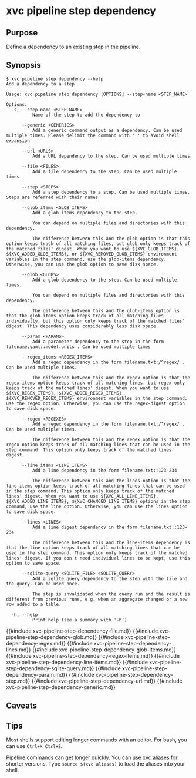 # xvc pipeline step dependency

## Purpose

Define a dependency to an existing step in the pipeline.

## Synopsis

```console
$ xvc pipeline step dependency --help
Add a dependency to a step

Usage: xvc pipeline step dependency [OPTIONS] --step-name <STEP_NAME>

Options:
  -s, --step-name <STEP_NAME>
          Name of the step to add the dependency to

      --generic <GENERICS>
          Add a generic command output as a dependency. Can be used multiple times. Please delimit the command with ' ' to avoid shell expansion

      --url <URLS>
          Add a URL dependency to the step. Can be used multiple times

      --file <FILES>
          Add a file dependency to the step. Can be used multiple times

      --step <STEPS>
          Add a step dependency to a step. Can be used multiple times. Steps are referred with their names

      --glob_items <GLOB_ITEMS>
          Add a glob items dependency to the step.
          
          You can depend on multiple files and directories with this dependency.
          
          The difference between this and the glob option is that this option keeps track of all matching files, but glob only keeps track of the matched files' digest. When you want to use ${XVC_GLOB_ITEMS}, ${XVC_ADDED_GLOB_ITEMS}, or ${XVC_REMOVED_GLOB_ITEMS} environment variables in the step command, use the glob-items dependency. Otherwise, you can use the glob option to save disk space.

      --glob <GLOBS>
          Add a glob dependency to the step. Can be used multiple times.
          
          You can depend on multiple files and directories with this dependency.
          
          The difference between this and the glob-items option is that the glob-items option keeps track of all matching files individually, but this option only keeps track of the matched files' digest. This dependency uses considerably less disk space.

      --param <PARAMS>
          Add a parameter dependency to the step in the form filename.yaml::model.units . Can be used multiple times

      --regex_items <REGEX_ITEMS>
          Add a regex dependency in the form filename.txt:/^regex/ . Can be used multiple times.
          
          The difference between this and the regex option is that the regex-items option keeps track of all matching lines, but regex only keeps track of the matched lines' digest. When you want to use ${XVC_REGEX_ITEMS}, ${XVC_ADDED_REGEX_ITEMS}, ${XVC_REMOVED_REGEX_ITEMS} environment variables in the step command, use the regex option. Otherwise, you can use the regex-digest option to save disk space.

      --regex <REGEXES>
          Add a regex dependency in the form filename.txt:/^regex/ . Can be used multiple times.
          
          The difference between this and the regex option is that the regex option keeps track of all matching lines that can be used in the step command. This option only keeps track of the matched lines' digest.

      --line_items <LINE_ITEMS>
          Add a line dependency in the form filename.txt::123-234
          
          The difference between this and the lines option is that the line-items option keeps track of all matching lines that can be used in the step command. This option only keeps track of the matched lines' digest. When you want to use ${XVC_ALL_LINE_ITEMS}, ${XVC_ADDED_LINE_ITEMS}, ${XVC_CHANGED_LINE_ITEMS} options in the step command, use the line option. Otherwise, you can use the lines option to save disk space.

      --lines <LINES>
          Add a line digest dependency in the form filename.txt::123-234
          
          The difference between this and the line-items dependency is that the line option keeps track of all matching lines that can be used in the step command. This option only keeps track of the matched lines' digest. If you don't need individual lines to be kept, use this option to save space.

      --sqlite-query <SQLITE_FILE> <SQLITE_QUERY>
          Add a sqlite query dependency to the step with the file and the query. Can be used once.
          
          The step is invalidated when the query run and the result is different from previous runs, e.g. when an aggregate changed or a new row added to a table.

  -h, --help
          Print help (see a summary with '-h')

```

{{#include xvc-pipeline-step-dependency-file.md}}
{{#include xvc-pipeline-step-dependency-glob.md}}
{{#include xvc-pipeline-step-dependency-regex.md}}
{{#include xvc-pipeline-step-dependency-lines.md}}
{{#include xvc-pipeline-step-dependency-glob-items.md}}
{{#include xvc-pipeline-step-dependency-regex-items.md}}
{{#include xvc-pipeline-step-dependency-line-items.md}}
{{#include xvc-pipeline-step-dependency-sqlite-query.md}}
{{#include xvc-pipeline-step-dependency-param.md}}
{{#include xvc-pipeline-step-dependency-step.md}}
{{#include xvc-pipeline-step-dependency-url.md}}
{{#include xvc-pipeline-step-dependency-generic.md}}

## Caveats

## Tips

Most shells support editing longer commands with an editor. For bash, you can use `Ctrl+X Ctrl+E`.

Pipeline commands can get longer quickly. You can use [xvc aliases](/ref/xvc-aliases.md) for shorter
versions. Type `source $(xvc aliases)` to load the aliases into your shell.
